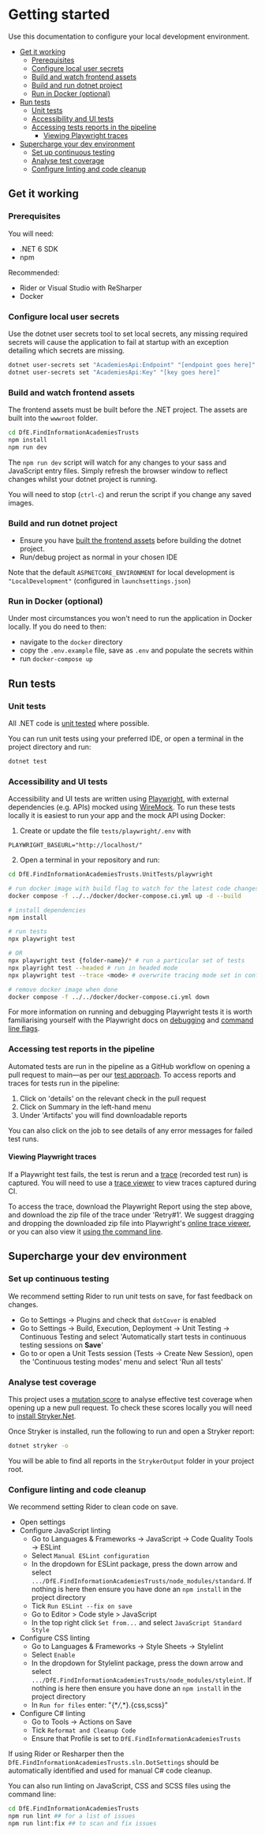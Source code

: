 # Getting started

Use this documentation to configure your local development environment.

- [Get it working](#get-it-working)
  - [Prerequisites](#prerequisites)
  - [Configure local user secrets](#configure-local-user-secrets)
  - [Build and watch frontend assets](#build-and-watch-frontend-assets)
  - [Build and run dotnet project](#build-and-run-dotnet-project)
  - [Run in Docker (optional)](#run-in-docker-optional)
- [Run tests](#run-tests)
  - [Unit tests](#unit-tests)
  - [Accessibility and UI tests](#accessibility-and-ui-tests)
  - [Accessing tests reports in the pipeline](#accessing-test-reports-in-the-pipeline)
    - [Viewing Playwright traces](#viewing-playwright-traces)
- [Supercharge your dev environment](#supercharge-your-dev-environment)
  - [Set up continuous testing](#set-up-continuous-testing)
  - [Analyse test coverage](#analyse-test-coverage)
  - [Configure linting and code cleanup](#configure-linting-and-code-cleanup)

## Get it working

### Prerequisites

You will need:

- .NET 6 SDK
- npm

Recommended:

- Rider or Visual Studio with ReSharper
- Docker

### Configure local user secrets

Use the dotnet user secrets tool to set local secrets, any missing required secrets will cause the application to fail at startup with an exception detailing which secrets are missing.

```bash
dotnet user-secrets set "AcademiesApi:Endpoint" "[endpoint goes here]"
dotnet user-secrets set "AcademiesApi:Key" "[key goes here]"
```

### Build and watch frontend assets

The frontend assets must be built before the .NET project. The assets are built into the `wwwroot` folder.

```bash
cd DfE.FindInformationAcademiesTrusts
npm install
npm run dev
```
The `npm run dev` script will watch for any changes to your sass and JavaScript entry files. Simply refresh the browser window to reflect changes whilst your dotnet project is running.

You will need to stop (`ctrl-c`) and rerun the script if you change any saved images.

### Build and run dotnet project

- Ensure you have [built the frontend assets](#build-and-watch-frontend-assets) before building the dotnet project.
- Run/debug project as normal in your chosen IDE

Note that the default `ASPNETCORE_ENVIRONMENT` for local development is `"LocalDevelopment"` (configured in `launchsettings.json`)

### Run in Docker (optional)

Under most circumstances you won't need to run the application in Docker locally. If you do need to then:

- navigate to the `docker` directory
- copy the `.env.example` file, save as `.env` and populate the secrets within
- run `docker-compose up`

## Run tests

### Unit tests

All .NET code is [unit tested](./test-approach.md) where possible. 

You can run unit tests using your preferred IDE, or open a terminal in the project directory and run:

```bash
dotnet test
```

### Accessibility and UI tests

Accessibility and UI tests are written using [Playwright](https://playwright.dev/), with external dependencies (e.g. APIs) mocked using [WireMock](https://github.com/HBOCodeLabs/wiremock-captain). 
To run these tests locally it is easiest to run your app and the mock API using Docker:

1. Create or update the file `tests/playwright/.env` with
```dotenv
PLAYWRIGHT_BASEURL="http://localhost/"
```
2. Open a terminal in your repository and run:
```bash
cd DfE.FindInformationAcademiesTrusts.UnitTests/playwright

# run docker image with build flag to watch for the latest code changes
docker compose -f ../../docker/docker-compose.ci.yml up -d --build

# install dependencies
npm install

# run tests 
npx playwright test 

# OR
npx playwright test {folder-name}/* # run a particular set of tests
npx playright test --headed # run in headed mode
npx playwright test --trace <mode> # overwrite tracing mode set in config 

# remove docker image when done
docker compose -f ../../docker/docker-compose.ci.yml down

```
For more information on running and debugging Playwright tests it is worth familiarising yourself with the Playwright docs on [debugging](https://playwright.dev/docs/debug) and [command line flags](https://playwright.dev/docs/test-cli).

### Accessing test reports in the pipeline

Automated tests are run in the pipeline as a GitHub workflow on opening a pull request to main—as per our [test approach](./test-approach.md). To access reports and traces for tests run in the pipeline:

1. Click on 'details' on the relevant check in the pull request
2. Click on Summary in the left-hand menu
3. Under 'Artifacts' you will find downloadable reports

You can also click on the job to see details of any error messages for failed test runs.

#### **Viewing Playwright traces**

If a Playwright test fails, the test is rerun and a [trace](https://playwright.dev/docs/trace-viewer-intro) (recorded test run) is captured. You will need to use a [trace viewer](https://playwright.dev/docs/trace-viewer) to view traces captured during CI.

To access the trace, download the Playwright Report using the step above, and download the zip file of the trace under 'Retry#1'. We suggest dragging and dropping the downloaded zip file into Playwright's [online trace viewer](https://trace.playwright.dev/), or you can also view it [using the command line](https://trace.playwright.dev/). 

## Supercharge your dev environment

### Set up continuous testing

We recommend setting Rider to run unit tests on save, for fast feedback on changes.

- Go to Settings -> Plugins and check that `dotCover` is enabled
- Go to Settings -> Build, Execution, Deployment -> Unit Testing -> Continuous Testing and select 'Automatically start tests in continuous testing sessions on **Save**'
- Go to or open a Unit Tests session (Tests -> Create New Session), open the 'Continuous testing modes' menu and select 'Run all tests'

### Analyse test coverage

This project uses a [mutation score](https://stryker-mutator.io/docs/) to analyse effective test coverage when opening up a new pull request.
To check these scores locally you will need to [install Stryker.Net](https://stryker-mutator.io/docs/stryker-net/getting-started/).

Once Stryker is installed, run the following to run and open a Stryker report:

```bash
dotnet stryker -o
```

You will be able to find all reports in the `StrykerOutput` folder in your project root.

### Configure linting and code cleanup

We recommend setting Rider to clean code on save.

- Open settings
- Configure JavaScript linting
  - Go to Languages & Frameworks -> JavaScript -> Code Quality Tools -> ESLint
  - Select `Manual ESLint configuration`
  - In the dropdown for ESLint package, press the down arrow and select `.../DfE.FindInformationAcademiesTrusts/node_modules/standard`. If nothing is here then ensure you have done an `npm install` in the project directory
  - Tick `Run ESLint --fix on save`
  - Go to Editor > Code style > JavaScript
  - In the top right click `Set from...` and select `JavaScript Standard Style`
- Configure CSS linting
  - Go to Languages & Frameworks -> Style Sheets -> Stylelint
  - Select `Enable`
  - In the dropdown for Stylelint package, press the down arrow and select `.../DfE.FindInformationAcademiesTrusts/node_modules/styleint`. If nothing is here then ensure you have done an `npm install` in the project directory
  - In `Run for files` enter: "{\*_/_,\*}.{css,scss}"
- Configure C# linting
  - Go to Tools -> Actions on Save
  - Tick `Reformat and Cleanup Code`
  - Ensure that Profile is set to `DfE.FindInformationAcademiesTrusts`

If using Rider or Resharper then the `DfE.FindInformationAcademiesTrusts.sln.DotSettings` should be automatically identified and used for manual C# code cleanup.

You can also run linting on JavaScript, CSS and SCSS files using the command line:

```bash
cd DfE.FindInformationAcademiesTrusts
npm run lint ## for a list of issues
npm run lint:fix ## to scan and fix issues
```
